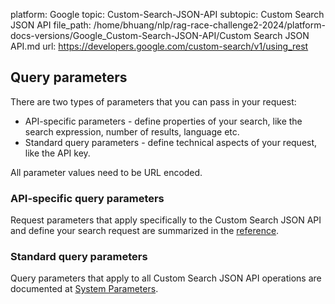 platform: Google
topic: Custom-Search-JSON-API
subtopic: Custom Search JSON API
file_path: /home/bhuang/nlp/rag-race-challenge2-2024/platform-docs-versions/Google_Custom-Search-JSON-API/Custom Search JSON API.md
url: https://developers.google.com/custom-search/v1/using_rest

## Query parameters

There are two types of parameters that you can pass in your request:

* API-specific parameters - define properties of your search, like the search expression, number of results, language etc.
* Standard query parameters - define technical aspects of your request, like the API key.

All parameter values need to be URL encoded.

### API-specific query parameters

Request parameters that apply specifically to the Custom Search JSON API and define your search request are summarized in the [reference](https://developers.google.com/custom-search/v1/reference/rest/v1/cse/list#request).

### Standard query parameters

Query parameters that apply to all Custom Search JSON API operations are documented at [System Parameters](https://cloud.google.com/apis/docs/system-parameters).